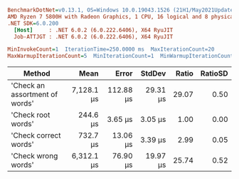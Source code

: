 ``` ini

BenchmarkDotNet=v0.13.1, OS=Windows 10.0.19043.1526 (21H1/May2021Update)
AMD Ryzen 7 5800H with Radeon Graphics, 1 CPU, 16 logical and 8 physical cores
.NET SDK=6.0.200
  [Host]     : .NET 6.0.2 (6.0.222.6406), X64 RyuJIT
  Job-ATTJGT : .NET 6.0.2 (6.0.222.6406), X64 RyuJIT

MinInvokeCount=1  IterationTime=250.0000 ms  MaxIterationCount=20  
MaxWarmupIterationCount=5  MinIterationCount=1  MinWarmupIterationCount=1  

```
|                         Method |       Mean |     Error |   StdDev | Ratio | RatioSD |
|------------------------------- |-----------:|----------:|---------:|------:|--------:|
| &#39;Check an assortment of words&#39; | 7,128.1 μs | 112.88 μs | 29.31 μs | 29.07 |    0.50 |
|             &#39;Check root words&#39; |   244.6 μs |   3.65 μs |  3.05 μs |  1.00 |    0.00 |
|          &#39;Check correct words&#39; |   732.7 μs |  13.06 μs |  3.39 μs |  2.99 |    0.05 |
|            &#39;Check wrong words&#39; | 6,312.1 μs |  76.90 μs | 19.97 μs | 25.74 |    0.52 |
